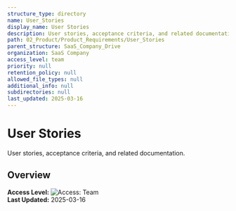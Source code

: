```yaml
---
structure_type: directory
name: User_Stories
display_name: User Stories
description: User stories, acceptance criteria, and related documentation.
path: 02_Product/Product_Requirements/User_Stories
parent_structure: SaaS_Company_Drive
organization: SaaS Company
access_level: team
priority: null
retention_policy: null
allowed_file_types: null
additional_info: null
subdirectories: null
last_updated: 2025-03-16
---
```


# User Stories

User stories, acceptance criteria, and related documentation.

## Overview

**Access Level:** ![Access: Team](https://img.shields.io/badge/Access-Team-blue)  
**Last Updated:** 2025-03-16  
